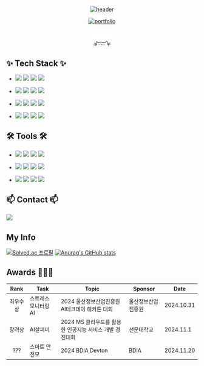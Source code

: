 <div align="center">

![header](https://capsule-render.vercel.app/api?type=waving&color=auto&height=300&section=header&text=✌️🤪✌️&desc=This%20is%20Gyumin's%20Github.%20&fontSize=90&descSize=30&fontColor=ffffff&fontAlignY=40)

[![portfolio](https://capsule-render.vercel.app/api?type=rect&color=gradient&text=포트폴리오_바로가기_클릭%20&fontSize=50)](http://react-portfolio-kappa-two.vercel.app/)

<img src="cat.webp" width="50"/>

</div>

## ✨ Tech Stack ✨
- <img src="https://img.shields.io/badge/html5-E34F26.svg?style=for-the-badge&logo=html5&logoColor=white" /> <img src="https://img.shields.io/badge/css3-1572B6.svg?style=for-the-badge&logo=css3&logoColor=white" /> <img src="https://img.shields.io/badge/javascript-F7DF1E.svg?style=for-the-badge&logo=javascript&logoColor=20232a" /> <img src="https://img.shields.io/badge/React-61DAFB.svg?style=for-the-badge&logo=React&logoColor=white" />

- <img src="https://img.shields.io/badge/java-007396?style=for-the-badge&logo=java&logoColor=white"> <img src="https://img.shields.io/badge/c-00599C?style=for-the-badge&logo=c&logoColor=white">
  <img src="https://img.shields.io/badge/oracle-F80000?style=for-the-badge&logo=oracle&logoColor=white"> <img src="https://img.shields.io/badge/SQLite-003B57?style=for-the-badge&logo=SQLite&logoColor=white"> 

- <img src="https://img.shields.io/badge/python-3670A0?style=for-the-badge&logo=python&logoColor=ffdd54" /> <img src="https://img.shields.io/badge/numpy-4d77cf.svg?style=for-the-badge&logo=numpy&logoColor=white" />
  <img src="https://img.shields.io/badge/Matplotlib-11557c.svg?style=for-the-badge&logo=Matplotlib&logoColor=white" /> <img src="https://img.shields.io/badge/pandas-150458.svg?style=for-the-badge&logo=pandas&logoColor=white" />
- <img src="https://img.shields.io/badge/scikitlearn-F7931E.svg?style=for-the-badge&logo=scikitlearn&logoColor=white" /> <img src="https://img.shields.io/badge/flask-000000.svg?style=for-the-badge&logo=flask&logoColor=white" />
  <img src="https://img.shields.io/badge/scipy-8CAAE6.svg?style=for-the-badge&logo=scipy&logoColor=white" /> <img src="https://img.shields.io/badge/Firebase-DD2C00.svg?style=for-the-badge&logo=Firebase&logoColor=white" />

## 🛠 Tools 🛠
- <img src="https://img.shields.io/badge/git-F05033.svg?style=for-the-badge&logo=git&logoColor=white" /> <img src="https://img.shields.io/badge/github-181717.svg?style=for-the-badge&logo=github&logoColor=white" />
  <img src="https://img.shields.io/badge/Postman-FF6C37.svg?style=for-the-badge&logo=Postman&logoColor=white" /> <img src="https://img.shields.io/badge/Vercel-000000.svg?style=for-the-badge&logo=Vercel&logoColor=white" />

- <img src="https://img.shields.io/badge/jupyter-F37626.svg?style=for-the-badge&logo=jupyter&logoColor=white" /> <img src="https://img.shields.io/badge/Colab-F9AB00.svg?style=for-the-badge&logo=googlecolab&logoColor=white" />
  <img src="https://img.shields.io/badge/eclipseide-2C2255.svg?style=for-the-badge&logo=eclipseide&logoColor=white" /> <img src="https://img.shields.io/badge/Kaggle-20BEFF.svg?style=for-the-badge&logo=kaggle&logoColor=white" />
- <img src="https://img.shields.io/badge/VSCode-007ACC.svg?style=for-the-badge&logo=VSCode&logoColor=white" /> <img src="https://img.shields.io/badge/PyCharm-000000.svg?style=for-the-badge&logo=Pycharm&logoColor=white" />
  <img src="https://img.shields.io/badge/IntelliJ IDEA-000000.svg?style=for-the-badge&logo=IntelliJ IDEA&logoColor=white" /> <img src="https://img.shields.io/badge/Docker-2496ED.svg?style=for-the-badge&logo=Docker&logoColor=white" />
  
## 📫 Contact 📫
<img src="https://img.shields.io/badge/jjangg_gu-E4405F.svg?style=for-the-badge&logo=Instagram&logoColor=white" /> 

## My Info
[![Solved.ac 프로필](http://mazassumnida.wtf/api/v2/generate_badge?boj=rbals1915)](https://solved.ac/profile/rbals1915)
[![Anurag's GitHub stats](https://github-readme-stats.vercel.app/api?username=secgyu&show_icons=true&theme=tokyonight)](https://github.com/anuraghazra/github-readme-stats)

## Awards 🥇🥈🥉
| Rank | Task | Topic | Sponsor | Date |
|:------:|-------|------|---------|------|
| 최우수상  |  스트레스 모니터링 AI   | 2024 울산정보산업진흥원 AI테크데이 해커톤 대회 | 울산정보산업진흥원 | 2024.10.31 |
| 장려상  | AI살피미 | 2024 MS 클라우드를 활용한 인공지능 서비스 개발 경진대회 | 선문대학교  | 2024.11.1 |
| ???  | 스마트 안전모 | 2024 BDIA Devton | BDIA  | 2024.11.20 |
